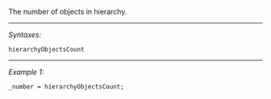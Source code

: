 The number of objects in hierarchy.


---
*Syntaxes:*

`hierarchyObjectsCount`

---
*Example 1:*

```sqf
_number = hierarchyObjectsCount;
```
